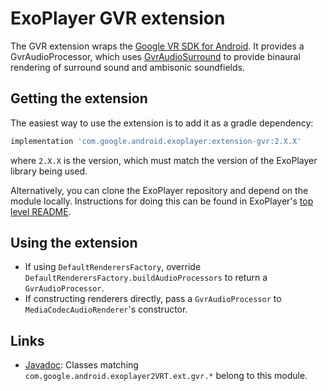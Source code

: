 # ExoPlayer GVR extension #

The GVR extension wraps the [Google VR SDK for Android][]. It provides a
GvrAudioProcessor, which uses [GvrAudioSurround][] to provide binaural rendering
of surround sound and ambisonic soundfields.

[Google VR SDK for Android]: https://developers.google.com/vr/android/
[GvrAudioSurround]: https://developers.google.com/vr/android/reference/com/google/vr/sdk/audio/GvrAudioSurround

## Getting the extension ##

The easiest way to use the extension is to add it as a gradle dependency:

```gradle
implementation 'com.google.android.exoplayer:extension-gvr:2.X.X'
```

where `2.X.X` is the version, which must match the version of the ExoPlayer
library being used.

Alternatively, you can clone the ExoPlayer repository and depend on the module
locally. Instructions for doing this can be found in ExoPlayer's
[top level README][].

## Using the extension ##

* If using `DefaultRenderersFactory`, override
  `DefaultRenderersFactory.buildAudioProcessors` to return a
  `GvrAudioProcessor`.
* If constructing renderers directly, pass a `GvrAudioProcessor` to
  `MediaCodecAudioRenderer`'s constructor.

[top level README]: https://github.com/google/ExoPlayer/blob/release-v2/README.md

## Links ##

* [Javadoc][]: Classes matching `com.google.android.exoplayer2VRT.ext.gvr.*`
  belong to this module.

[Javadoc]: https://exoplayer.dev/doc/reference/index.html
